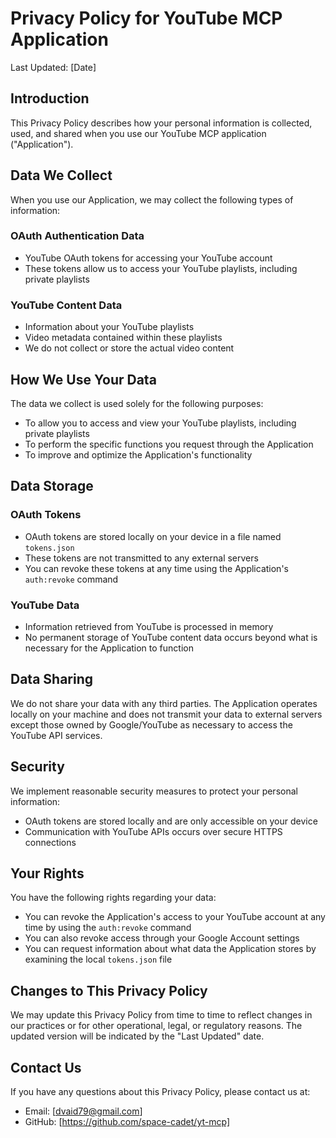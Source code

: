 # Privacy Policy for YouTube MCP Application

Last Updated: [Date]

## Introduction

This Privacy Policy describes how your personal information is collected, used, and shared when you use our YouTube MCP application ("Application").

## Data We Collect

When you use our Application, we may collect the following types of information:

### OAuth Authentication Data
- YouTube OAuth tokens for accessing your YouTube account
- These tokens allow us to access your YouTube playlists, including private playlists

### YouTube Content Data
- Information about your YouTube playlists
- Video metadata contained within these playlists
- We do not collect or store the actual video content

## How We Use Your Data

The data we collect is used solely for the following purposes:

- To allow you to access and view your YouTube playlists, including private playlists
- To perform the specific functions you request through the Application
- To improve and optimize the Application's functionality

## Data Storage

### OAuth Tokens
- OAuth tokens are stored locally on your device in a file named `tokens.json`
- These tokens are not transmitted to any external servers
- You can revoke these tokens at any time using the Application's `auth:revoke` command

### YouTube Data
- Information retrieved from YouTube is processed in memory
- No permanent storage of YouTube content data occurs beyond what is necessary for the Application to function

## Data Sharing

We do not share your data with any third parties. The Application operates locally on your machine and does not transmit your data to external servers except those owned by Google/YouTube as necessary to access the YouTube API services.

## Security

We implement reasonable security measures to protect your personal information:
- OAuth tokens are stored locally and are only accessible on your device
- Communication with YouTube APIs occurs over secure HTTPS connections

## Your Rights

You have the following rights regarding your data:
- You can revoke the Application's access to your YouTube account at any time by using the `auth:revoke` command
- You can also revoke access through your Google Account settings
- You can request information about what data the Application stores by examining the local `tokens.json` file

## Changes to This Privacy Policy

We may update this Privacy Policy from time to time to reflect changes in our practices or for other operational, legal, or regulatory reasons. The updated version will be indicated by the "Last Updated" date.

## Contact Us

If you have any questions about this Privacy Policy, please contact us at:
- Email: [dvaid79@gmail.com]
- GitHub: [https://github.com/space-cadet/yt-mcp]
